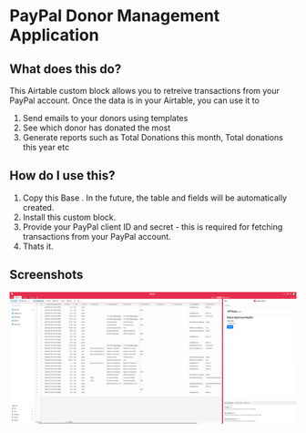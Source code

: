 # PayPal Donor Management Application

## What does this do?

This Airtable custom block allows you to retreive transactions from your PayPal account. Once the data is in your Airtable, you can use it to

1. Send emails to your donors using templates
2. See which donor has donated the most
3. Generate reports such as Total Donations this month, Total donations this year etc

## How do I use this?

1. Copy this Base . In the future, the table and fields will be automatically created.
2. Install this custom block.
3. Provide your PayPal client ID and secret - this is required for fetching transactions from your PayPal account.
4. Thats it.

## Screenshots

![Airtable Paypal](airtablePayPal.png)